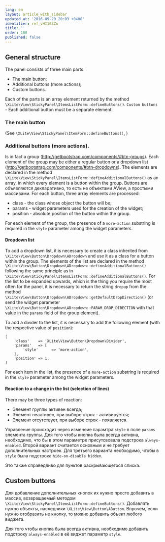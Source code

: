 ```yaml
---
lang: en
layout: article_with_sidebar
updated_at: '2016-09-29 20:03 +0400'
identifier: ref_vHI163Zu
title: ''
order: 100
published: false
---
```

## General structure

The panel consists of three main parts:
- The main button;
- Additional buttons (more actions);
- Custom buttons.

Each of the parts is an array element returned by the method `\XLite\View\StickyPanel\ItemsListForm::defineButtons()`. `Custom buttons` - Each additional button must be a separate element.  

### The main button

(See `\XLite\View\StickyPanel\ItemForm::defineButtons()`, )

### Additional buttons (more actions).

Is in fact a group (http://getbootstrap.com/components/#btn-groups). Each element of the group may be either a regular button or a dropdown list (http://getbootstrap.com/components/#btn-dropdowns). The elements are declared in the method `\XLite\View\StickyPanel\ItemsListForm::defineAdditionalButtons()` as an array, in  which every element is a button within the group. Buttons are объявляются декларативно, то есть не объектами AView, а простыми массивами. For each button, three array elements are processed:

- class - the class whose object the button will be;
- params - widget parameters used for the creation of the widget;
- position - absolute position of the button within the group.

For each element of the group, the presence of a `more-action` substring is required in the `style` parameter among the widget parameters.

#### Dropdown list

To add a dropdown list, it is necessary to create a class inherited from `\XLite\View\Button\Dropdown\ADropdown` and use it as a class for a button within the group. The elements of the list are declared in the method `\XLite\View\Button\Dropdown\ADropdown::defineAdditionalButtons()` following the same principle as in `\XLite\View\StickyPanel\ItemsListForm::defineAdditionalButtons()`. For the list to be expanded upwards, which is the thing you require the most often for the panel, it is necessary to return the string `dropup` from the method `\XLite\View\Button\Dropdown\ADropdown::getDefaultDropDirection()` (or send the widget parameter `\XLite\View\Button\Dropdown\ADropdown::PARAM_DROP_DIRECTION` with that value in the `params` field of the group element).

To add a divider to the list, it is necessary to add the following element (with the respective value of `position`):

```
[
    'class'    => 'XLite\View\Button\Dropdown\Divider',
    'params'   => [
        'style'      => 'more-action',
    ],
    'position' => 1,
]
```

For each item in the list, the presence of a `more-action` substring is required in the `style` parameter among the widget parameters.


#### Reaction to a change in the list (selection of lines)

There may be three types of reaction:

- Элемент группы активен всегда;
- Элемент неактивен, при выборе строк - активируется;
- Элемент отсутствует, при выборе строк - появляется.

Управление происходит через изменеие парамтра `style` в поле `params` элемента группы. Для того чтобы кнопка была всегда активна, необходимо, что бы в этом параметре присутсвовала подстрока `always-enabled`. Второй вариант считается основным и не требует дополнительных настроек. Для третьего варианта необходимо, чтобы в `style` была подстрока `hide-on-disable hidden`.

Это также справедливо для пунктов раскрывающегося списка.

## Custom buttons

Для добавление дополнительных кнопок их нужно просто добавить в массив, возвращаемый методом `\XLite\View\StickyPanel\ItemsListForm::defineButtons()`. Добавлять нужно объекты, наследники `\XLite\View\Button\AButton`. Впрочем, если нужно отобразить не кнопку, то можно добавить объект любого виджета.

Для того чтобы кнопка была всегда активна, необходимо добавить подстроку `always-enabled` в её виджет параметр `style`.
